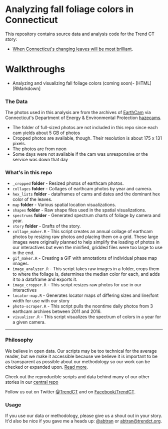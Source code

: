 
# Analyzing fall foliage colors in Connecticut

This repository contains source data and analysis code for the Trend CT story:

*  [When Connecticut's changing leaves will be most brilliant](http://projects.ctmirror.org/content/trend/2016/10/foliage/).

# Walkthroughs

* Analyzing and visualizing fall foliage colors (coming soon)- [HTML] [RMarkdown] 

### The Data

The photos used in this analysis are from the archives of [EarthCam](http://www.earthcam.com/usa/connecticut/) via Connecticut's Department of Energy & Environmental Protection [hazecams](http://www.ct.gov/deep/cwp/view.asp?a=2684&q=404638&depNav_GID=1744).

* The folder of full-sized photos are not included in this repo since each cam yields about 5 GB of photos
* Cropped photos are available, though. Their resolution is about 175 x 131 pixels.
* The photos are from noon
* Some days were not available if the cam was unresponsive or the service was down that day

### What's in this repo

* `_cropped` **folder** - Resized photos of earthcam photos.
* `collages` **folder** - Collages of earthcam photos by year and camera.
* `hex_lists` **folder** - dataframes of cams and dates and the dominant hex color of the leaves.
* `map` **folder** - Various spatial location visualizations.
* `shapes` **folder** - Raw shape files used in the spatial visualizations.
* `spectrums` **folder** - Generated spectrum charts of foliage by camera and year.
* `story` **folder** - Drafts of the story.
* `collage_maker.R` - This script creates an annual collage of earthcam photos by resizing raw photos and placing them on a grid. These large images were originally planned to help simplify the loading of photos in our interactives but even the minified, gridded files were too large to use in the end.
* `gif_maker.R` - Creating a GIF with annotations of individual phase map images.
* `image_analyzer.R` - This script takes raw images in a folder, crops them to where the foliage is, determines the median color for each, and adds it to a dataframe and exports it.
* `image_cropper.R` - This script resizes raw photos for use in our interactives
* `locator-map.R` - Generates locator maps of differing sizes and line/font width for use with our story
* `photo-scraper.R` - This script pulls the noontime daily photos from 3 earthcam archives between 2011 and 2016. 
* `visualizer.R` - This script visualizes the spectrum of colors in a year for a given camera.

----

### Philosophy

We believe in open data. Our scripts may be too technical for the average reader, but we make it accessible because we believe it is important to be as transparent as possible about our methodology so our work can be checked or expanded upon. [Read more](http://www.trendct.org/data).

Check out the reproducible scripts and data behind many of our other stories in our [central repo](https://github.com/trendct-data)

Follow us out on Twitter [@TrendCT](http://www.trendct.org) and on [Facebook/TrendCT](https://www.facebook.com/trendct/).

### Usage

If you use our data or methodology, please give us a shout out in your story. It'd also be nice if you gave me a heads up: [@abtran](http://www.twitter.com/abtran) or abtran@trendct.org.